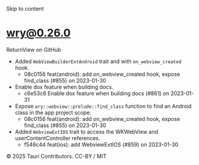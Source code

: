 Skip to content
# wry@0.26.0
ReturnView on GitHub
  * Added `WebViewBuilderExtAndroid` trait and with `on_webview_created` hook. 
    * 08c0156 feat(android): add on_webview_created hook, expose find_class (#855) on 2023-01-30
  * Enable dox feature when building docs. 
    * c6e53c6 Enable dox feature when building docs (#861) on 2023-01-31
  * Expose `wry::webview::prelude::find_class` function to find an Android class in the app project scope. 
    * 08c0156 feat(android): add on_webview_created hook, expose find_class (#855) on 2023-01-30
  * Added `WebviewExtIOS` trait to access the WKWebView and userContentController references. 
    * f546c44 feat(ios): add WebviewExtIOS (#859) on 2023-01-30


© 2025 Tauri Contributors. CC-BY / MIT
